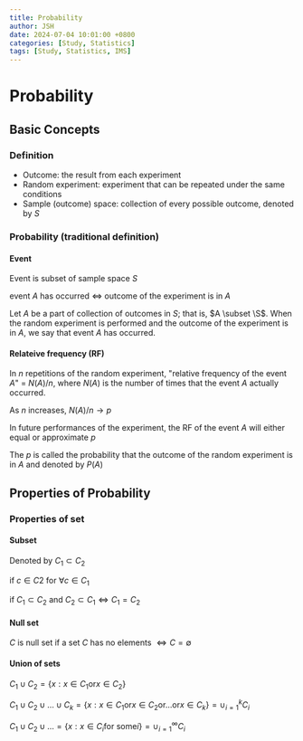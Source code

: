```yaml
---
title: Probability
author: JSH
date: 2024-07-04 10:01:00 +0800
categories: [Study, Statistics]
tags: [Study, Statistics, IMS]
---
```


# Probability

## Basic Concepts

### Definition
* Outcome: the result from each experiment
* Random experiment: experiment that can be repeated under the same conditions
* Sample (outcome) space: collection of every possible outcome, denoted by $S$


### Probability (traditional definition)

#### Event
Event is subset of sample space $S$

event $A$ has occurred $\Leftrightarrow$ outcome of the experiment is in $A$

Let $A$ be a part of collection of outcomes in $S$; that is, $A \subset \S$. When the random experiment is performed and the outcome of the experiment is in $A$, we say that event $A$ has occurred.

#### Relateive frequency (RF)
In $n$ repetitions of the random experiment, "relative frequency of the event $A$" = $N(A)/n$, where $N(A)$ is the number of times that the event $A$ actually occurred.

As $n$ increases, $N(A)/n \rightarrow p$

In future performances of the experiment, the RF of the event $A$ will either equal or approximate $p$

The $p$ is called the probability that the outcome of the random experiment is in $A$ and denoted by $P(A)$


## Properties of Probability

### Properties of set

#### Subset
Denoted by $C_1 \subset C_2$

if $c \in C2$ for $\forall c \in C_1$

if $C_1 \subset C_2$ and $C_2 \subset C_1 \Leftrightarrow C_1 = C_2$

#### Null set
$C$ is null set if a set $C$ has no elements $\Leftrightarrow C = \emptyset$

#### Union of sets
$C_1 \cup C_2 = \{x : x \in C_1 \text{or} x \in C_2\}$

$C_1 \cup C_2 \cup \ldots \cup C_k = \{x : x \in C_1 \text{or} x \in C_2 \text{or} \ldots \text{or} x \in C_k \} = \cup_{i=1}^k C_i$

$C_1 \cup C_2 \cup \ldots = \{x : x \in C_i \text{for some} i\} = \cup_{i=1}^\infty C_i$
